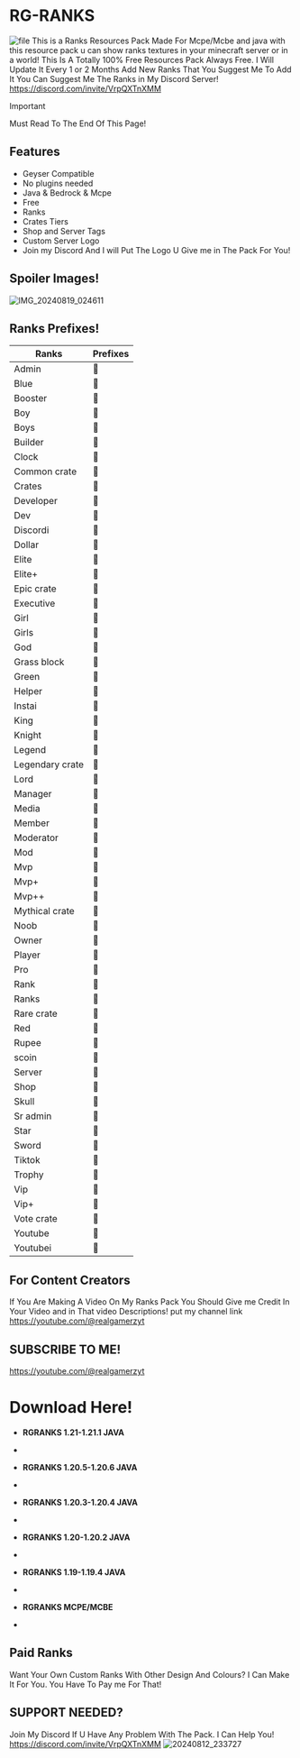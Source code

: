# RG-RANKS
![file](https://github.com/user-attachments/assets/1e3c6c81-0f48-4e99-98b1-263072b2a21d)
This is a Ranks Resources Pack Made For Mcpe/Mcbe and java with this resource pack u can show ranks textures in your minecraft server or in a world!
This Is A Totally 100% Free Resources Pack Always Free.
I Will Update It Every 1 or 2 Months
Add New Ranks That You Suggest Me To Add It You Can Suggest Me The Ranks in My Discord Server!
https://discord.com/invite/VrpQXTnXMM

> [!IMPORTANT]
Must Read To The End Of This Page!

## Features

- Geyser Compatible
- No plugins needed
- Java & Bedrock & Mcpe
- Free
- Ranks
- Crates Tiers
- Shop and Server Tags
- Custom Server Logo
- Join my Discord And I will Put The Logo U Give me in The Pack For You!

## Spoiler Images!
![IMG_20240819_024611](https://github.com/user-attachments/assets/7e691980-99bd-4dbf-a9c3-7644ca6a7291)


## Ranks Prefixes!
| Ranks             | Prefixes                                                                |
| ----------------- | ------------------------------------------------------------------ |
| Admin |  |
| Blue |  |
| Booster |  |
| Boy |  |
| Boys |  |
| Builder |  |
| Clock |  |
| Common crate |  |
| Crates |  |
| Developer |  |
| Dev |  |
| Discordi |  |
| Dollar |  |
| Elite |  |
| Elite+ |  |
| Epic crate |  |
| Executive |  |
| Girl |  |
| Girls |  |
| God |  |
| Grass block |  |
| Green |  |
| Helper |  |
| Instai |  |
| King |  |
| Knight |  |
| Legend |  |
| Legendary crate |  |
| Lord |  |
| Manager |  |
| Media |  |
| Member |  |
| Moderator |  |
| Mod |  |
| Mvp |  |
| Mvp+ |  |
| Mvp++ |  |
| Mythical crate |  |
| Noob |  |
| Owner |  |
| Player |  |
| Pro |  |
| Rank |  |
| Ranks |  |
| Rare crate |  |
| Red |  |
| Rupee |  |
| scoin |  |
| Server |  |
| Shop |  |
| Skull |  |
| Sr admin |  |
| Star |  |
| Sword |  |
| Tiktok |  |
| Trophy |  |
| Vip |  |
| Vip+ |  |
| Vote crate |  |
| Youtube |  |
| Youtubei |  |

## For Content Creators
If You Are Making A Video On My Ranks Pack You Should Give me Credit In Your Video and in That video Descriptions!
put my channel link
https://youtube.com/@realgamerzyt

## SUBSCRIBE TO ME!
https://youtube.com/@realgamerzyt

# Download Here!
- **RGRANKS 1.21-1.21.1 JAVA**
-
- **RGRANKS 1.20.5-1.20.6 JAVA**
- 
- **RGRANKS 1.20.3-1.20.4 JAVA**
-
- **RGRANKS 1.20-1.20.2 JAVA**
-
- **RGRANKS 1.19-1.19.4 JAVA**
- 

- **RGRANKS MCPE/MCBE**
- 


## Paid Ranks
Want Your Own Custom Ranks With Other Design And Colours? I Can Make It For You. You Have To Pay me For That!

## SUPPORT NEEDED?
Join My Discord If U Have Any Problem With The Pack. I Can Help You!
https://discord.com/invite/VrpQXTnXMM
![20240812_233727](https://github.com/user-attachments/assets/f1b09aa1-b47a-4c6d-b540-f7c3b5eea143)
